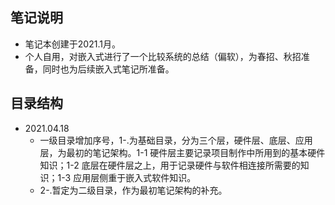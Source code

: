 ## 笔记说明
+ 笔记本创建于2021.1月。
+ 个人自用，对嵌入式进行了一个比较系统的总结（偏软），为春招、秋招准备，同时也为后续嵌入式笔记所准备。

## 目录结构

+ 2021.04.18
  + 一级目录增加序号，1-.为基础目录，分为三个层，硬件层、底层、应用层，为最初的笔记架构。1-1 硬件层主要记录项目制作中所用到的基本硬件知识；1-2 底层在硬件层之上，用于记录硬件与软件相连接所需要的知识；1-3 应用层侧重于嵌入式软件知识。
  + 2-.暂定为二级目录，作为最初笔记架构的补充。

